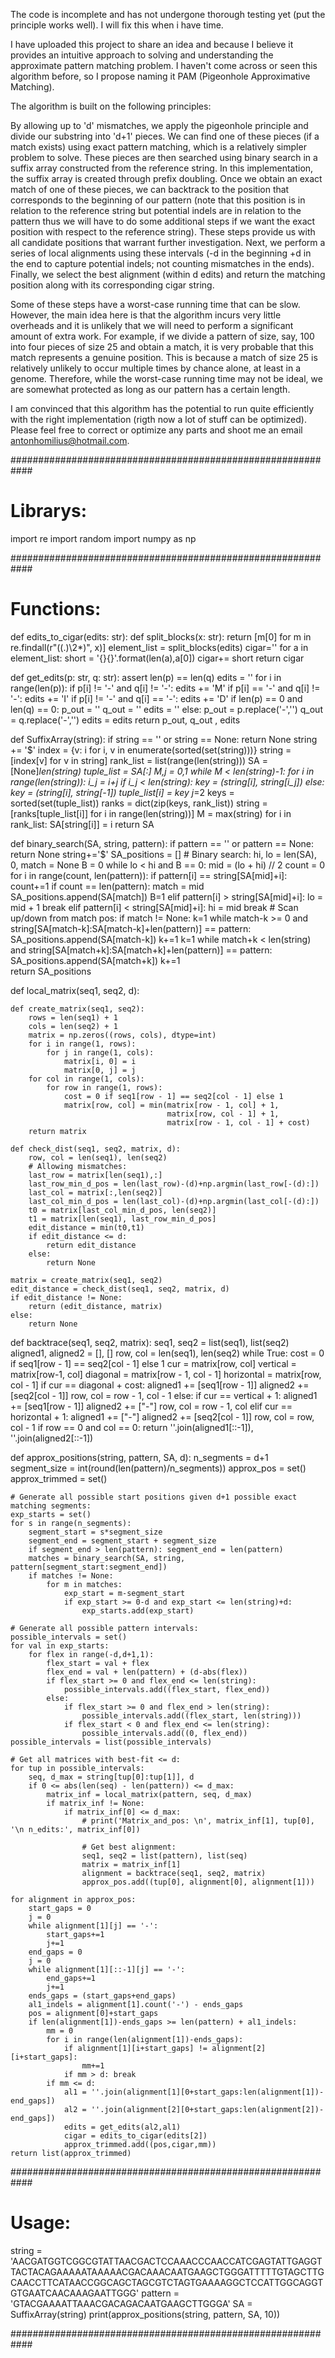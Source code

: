 The code is incomplete and has not undergone thorough testing yet (put the principle works well). I will fix this when i have time.

I have uploaded this project to share an idea and because I believe it provides an intuitive approach to solving and understanding the approximate pattern matching problem. I haven't come across or seen this algorithm before, so I propose naming it PAM (Pigeonhole Approximative Matching).

The algorithm is built on the following principles:

By allowing up to 'd' mismatches, we apply the pigeonhole principle and divide our substring into 'd+1' pieces. We can find one of these pieces (if a match exists) using exact pattern matching, which is a relatively simpler problem to solve. These pieces are then searched using binary search in a suffix array constructed from the reference string. In this implementation, the suffix array is created through prefix doubling. Once we obtain an exact match of one of these pieces, we can backtrack to the position that corresponds to the beginning of our pattern (note that this position is in relation to the reference string but potential indels are in relation to the pattern thus we will have to do some additional steps if we want the exact position with respect to the reference string). These steps provide us with all candidate positions that warrant further investigation.
Next, we perform a series of local alignments using these intervals (-d in the beginning +d in the end to capture potential indels; not counting mismatches in the ends). Finally, we select the best alignment (within d edits) and return the matching position along with its corresponding cigar string.

Some of these steps have a worst-case running time that can be slow. However, the main idea here is that the algorithm incurs very little overheads and it is unlikely that we will need to perform a significant amount of extra work. For example, if we divide a pattern of size, say, 100 into four pieces of size 25 and obtain a match, it is very probable that this match represents a genuine position. This is because a match of size 25 is relatively unlikely to occur multiple times by chance alone, at least in a genome. Therefore, while the worst-case running time may not be ideal, we are somewhat protected as long as our pattern has a certain length. 

I am convinced that this algorithm has the potential to run quite efficiently with the right implementation (rigth now a lot of stuff can be optimized). Please feel free to correct or optimize any parts and shoot me an email antonhomilius@hotmail.com.


############################################################
# Librarys:


import re
import random
import numpy as np

############################################################
# Functions:


def edits_to_cigar(edits: str):
    def split_blocks(x: str):
        return [m[0] for m in re.findall(r"((.)\2*)", x)]
    element_list = split_blocks(edits)
    cigar=''
    for a in element_list:
        short = '{}{}'.format(len(a),a[0])
        cigar+= short
    return cigar


def get_edits(p: str, q: str):
    assert len(p) == len(q)
    edits = ''
    for i in range(len(p)):
        if p[i] != '-' and q[i] != '-':
            edits += 'M'
        if p[i] == '-' and q[i] != '-':
            edits += 'I'
        if p[i] != '-' and q[i] == '-':
            edits += 'D'
    if len(p) == 0 and len(q) == 0:
        p_out = ''
        q_out = ''
        edits = ''
    else:
        p_out = p.replace('-','')
        q_out = q.replace('-','')
        edits = edits
    return p_out, q_out , edits


def SuffixArray(string):
    if string == '' or string == None:
        return None
    string += '$'
    index = {v: i for i, v in enumerate(sorted(set(string)))}
    string = [index[v] for v in string]
    rank_list = list(range(len(string)))
    SA = [None]*len(string)
    tuple_list = SA[:]
    M,j = 0,1
    while M < len(string)-1:
        for i in range(len(string)):
            i_j = i+j
            if i_j < len(string):
                key = (string[i], string[i_j])
            else: 
                key = (string[i], string[-1])
            tuple_list[i] = key
        j*=2
        keys = sorted(set(tuple_list))
        ranks = dict(zip(keys, rank_list))
        string = [ranks[tuple_list[i]] for i in range(len(string))]
        M = max(string)
    for i in rank_list:
        SA[string[i]] = i
    return SA


def binary_search(SA, string, pattern):
    if pattern == '' or pattern == None:
        return None
    string+='$'
    SA_positions = []
    # Binary search:
    hi, lo = len(SA), 0, 
    match = None
    B = 0
    while lo < hi and B == 0:
        mid = (lo + hi) // 2
        count = 0
        for i in range(count, len(pattern)):
            if pattern[i] == string[SA[mid]+i]:
                count+=1
            if count == len(pattern):
                match = mid    
                SA_positions.append(SA[match])
                B=1
            elif pattern[i] > string[SA[mid]+i]:
                lo = mid + 1
                break
            elif pattern[i] < string[SA[mid]+i]:
                hi = mid
                break
    # Scan up/down from match pos:
    if match != None:
        k=1
        while match-k >= 0 and string[SA[match-k]:SA[match-k]+len(pattern)] == pattern:
            SA_positions.append(SA[match-k])
            k+=1
        k=1
        while match+k < len(string) and string[SA[match+k]:SA[match+k]+len(pattern)] == pattern:
            SA_positions.append(SA[match+k])
            k+=1  
    return SA_positions


def local_matrix(seq1, seq2, d):

    def create_matrix(seq1, seq2):
        rows = len(seq1) + 1
        cols = len(seq2) + 1
        matrix = np.zeros((rows, cols), dtype=int)
        for i in range(1, rows):
            for j in range(1, cols):
                matrix[i, 0] = i
                matrix[0, j] = j
        for col in range(1, cols):
            for row in range(1, rows):
                cost = 0 if seq1[row - 1] == seq2[col - 1] else 1
                matrix[row, col] = min(matrix[row - 1, col] + 1,
                                       matrix[row, col - 1] + 1,
                                       matrix[row - 1, col - 1] + cost)
        return matrix

    def check_dist(seq1, seq2, matrix, d):
        row, col = len(seq1), len(seq2)
        # Allowing mismatches:
        last_row = matrix[len(seq1),:]
        last_row_min_d_pos = len(last_row)-(d)+np.argmin(last_row[-(d):])
        last_col = matrix[:,len(seq2)]
        last_col_min_d_pos = len(last_col)-(d)+np.argmin(last_col[-(d):])
        t0 = matrix[last_col_min_d_pos, len(seq2)]      
        t1 = matrix[len(seq1), last_row_min_d_pos]
        edit_distance = min(t0,t1)
        if edit_distance <= d:
            return edit_distance
        else: 
            return None

    matrix = create_matrix(seq1, seq2)
    edit_distance = check_dist(seq1, seq2, matrix, d)
    if edit_distance != None:
        return (edit_distance, matrix)
    else: 
        return None


def backtrace(seq1, seq2, matrix):
        seq1, seq2 = list(seq1), list(seq2)
        aligned1, aligned2 = [], []
        row, col = len(seq1), len(seq2)
        while True:
            cost = 0 if seq1[row - 1] == seq2[col - 1] else 1
            cur = matrix[row, col]
            vertical = matrix[row-1, col]
            diagonal = matrix[row - 1, col - 1]
            horizontal = matrix[row, col - 1]
            if cur == diagonal + cost:
                aligned1 += [seq1[row - 1]]
                aligned2 += [seq2[col - 1]]
                row, col = row - 1, col - 1
            else:
                if cur == vertical + 1:
                    aligned1 += [seq1[row - 1]]
                    aligned2 += ["-"]
                    row, col = row - 1, col
                elif cur == horizontal + 1:
                    aligned1 += ["-"]
                    aligned2 += [seq2[col - 1]]
                    row, col = row, col - 1
            if row == 0 and col == 0:
                return ''.join(aligned1[::-1]), ''.join(aligned2[::-1])


def approx_positions(string, pattern, SA, d):
    n_segments = d+1
    segment_size = int(round(len(pattern)/n_segments))
    approx_pos = set()
    approx_trimmed = set()
    
    # Generate all possible start positions given d+1 possible exact matching segments:
    exp_starts = set()
    for s in range(n_segments):
        segment_start = s*segment_size
        segment_end = segment_start + segment_size
        if segment_end > len(pattern): segment_end = len(pattern)
        matches = binary_search(SA, string, pattern[segment_start:segment_end])
        if matches != None:
            for m in matches:
                exp_start = m-segment_start
                if exp_start >= 0-d and exp_start <= len(string)+d:
                    exp_starts.add(exp_start)
    
    # Generate all possible pattern intervals:
    possible_intervals = set()
    for val in exp_starts:
        for flex in range(-d,d+1,1):
            flex_start = val + flex 
            flex_end = val + len(pattern) + (d-abs(flex))
            if flex_start >= 0 and flex_end <= len(string):
                possible_intervals.add((flex_start, flex_end))
            else:
                if flex_start >= 0 and flex_end > len(string):
                    possible_intervals.add((flex_start, len(string)))
                if flex_start < 0 and flex_end <= len(string):
                    possible_intervals.add((0, flex_end))
    possible_intervals = list(possible_intervals)

    # Get all matrices with best-fit <= d:
    for tup in possible_intervals:
        seq, d_max = string[tup[0]:tup[1]], d
        if 0 <= abs(len(seq) - len(pattern)) <= d_max:
            matrix_inf = local_matrix(pattern, seq, d_max)
            if matrix_inf != None:
                if matrix_inf[0] <= d_max:
                    # print('Matrix_and_pos: \n', matrix_inf[1], tup[0], '\n n_edits:', matrix_inf[0])
                    
                    # Get best alignment:
                    seq1, seq2 = list(pattern), list(seq)
                    matrix = matrix_inf[1]  
                    alignment = backtrace(seq1, seq2, matrix)
                    approx_pos.add((tup[0], alignment[0], alignment[1]))
                                        
    for alignment in approx_pos:
        start_gaps = 0
        j = 0
        while alignment[1][j] == '-':
            start_gaps+=1
            j+=1
        end_gaps = 0
        j = 0
        while alignment[1][::-1][j] == '-':
            end_gaps+=1
            j+=1
        ends_gaps = (start_gaps+end_gaps)
        al1_indels = alignment[1].count('-') - ends_gaps
        pos = alignment[0]+start_gaps
        if len(alignment[1])-ends_gaps >= len(pattern) + al1_indels:
            mm = 0
            for i in range(len(alignment[1])-ends_gaps):
                if alignment[1][i+start_gaps] != alignment[2][i+start_gaps]:
                    mm+=1
                if mm > d: break
            if mm <= d:
                al1 = ''.join(alignment[1][0+start_gaps:len(alignment[1])-end_gaps])
                al2 = ''.join(alignment[2][0+start_gaps:len(alignment[2])-end_gaps])
                edits = get_edits(al2,al1)
                cigar = edits_to_cigar(edits[2])
                approx_trimmed.add((pos,cigar,mm))
    return list(approx_trimmed)

############################################################
# Usage:
string = 'AACGATGGTCGGCGTATTAACGACTCCAAACCCAACCATCGAGTATTGAGGTTACTACAGAAAAATAAAAACGACAAACAATGAAGCTGGGATTTTTGTAGCTTGCAACCTTCATAACCGGCAGCTAGCGTCTAGTGAAAAGGCTCCATTGGCAGGTGTGAATCAACAAAGAATTGGG'
pattern = 'GTACGAAAATTAAACGACAGACAATGAAGCTTGGGA'
SA = SuffixArray(string)
print(approx_positions(string, pattern, SA, 10)) 

############################################################





